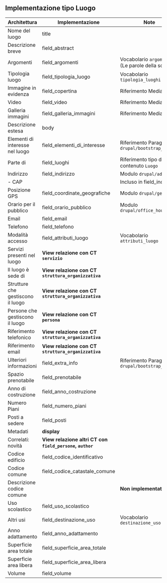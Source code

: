 ## Implementazione tipo Luogo
| Architettura                      | Implementazione                                           | Note                                             |
|-----------------------------------|-----------------------------------------------------------|--------------------------------------------------|
| Nome del luogo                    | title                                                     |                                                  |
| Descrizione breve                 | field_abstract                                            |                                                  |
| Argomenti                         | field_argomenti                                           | Vocabolario `argomenti` (Le parole della scuola) |
| Tipologia luogo                   | field_tipologia_luogo                                     | Vocabolario `tipologia_luoghi`                   |
| Immagine in evidenza              | field_copertina                                           | Riferimento Media `image`                        |
| Video                             | field_video                                               | Riferimento Media `video`                        |
| Galleria immagini                 | field_galleria_immagini                                   | Riferimento Media `image`                        |
| Descrizione estesa                | body                                                      |                                                  |
| Elementi di interesse nel luogo   | field_elementi_di_interesse                               | Riferimento Paragraphs `drupal/bootstrap_italia` |
| Parte di                          | field_luoghi                                              | Riferimento tipo di contenuto `Luogo`            |
| Indirizzo                         | field_indirizzo                                           | Modulo `drupal/address`                          |
| - CAP                             |                                                           | Incluso in field_indirizzo                       |
| Posizione GPS                     | field_coordinate_geografiche                              | Modulo `drupal/geofield`                         |
| Orario per il pubblico            | field_orario_pubblico                                     | Modulo `drupal/office_hours`                     |
| Email                             | field_email                                               |                                                  |
| Telefono                          | field_telefono                                            |                                                  |
| Modalità accesso                  | field_attributi_luogo                                     | Vocabolario `attributi_luogo`                    |
| Servizi presenti nel luogo        | **View relazione con CT `servizio`**                      |                                                  |
| Il luogo è sede di                | **View relazione con CT `struttura_organizzativa`**       |                                                  |
| Strutture che gestiscono il luogo | **View relazione con CT `struttura_organizzativa`**       |                                                  |
| Persone che gestiscono il luogo   | **View relazione con CT `persona`**                       |                                                  |
| Riferimento telefonico            | **View relazione con CT `struttura_organizzativa`**       |                                                  |
| Riferimento email                 | **View relazione con CT `struttura_organizzativa`**       |                                                  |
| Ulteriori informazioni            | field_extra_info                                          | Riferimento Paragraphs `drupal/bootstrap_italia` |
| Spazio prenotabile                | field_prenotabile                                         |                                                  |
| Anno di costruzione               | field_anno_costruzione                                    |                                                  |
| Numero Piani                      | field_numero_piani                                        |                                                  |
| Posti a sedere                    | field_posti                                               |                                                  |
| Metadati                          | **display**                                               |                                                  |
| Correlati: novità                 | **View relazione altri CT con `field_persone`, `author`** |                                                  |
| Codice edificio                   | field_codice_identificativo                               |                                                  |
| Codice comune                     | field_codice_catastale_comune                             |                                                  |
| Descrizione codice comune         |                                                           | **Non implementato**                             |
| Uso scolastico                    | field_uso_scolastico                                      |                                                  |
| Altri usi                         | field_destinazione_uso                                    | Vocabolario `destinazione_uso`                   |
| Anno adattamento                  | field_anno_adattamento                                    |                                                  |
| Superficie area totale            | field_superficie_area_totale                              |                                                  |
| Superficie area libera            | field_superficie_area_libera                              |                                                  |
| Volume                            | field_volume                                              |                                                  |
